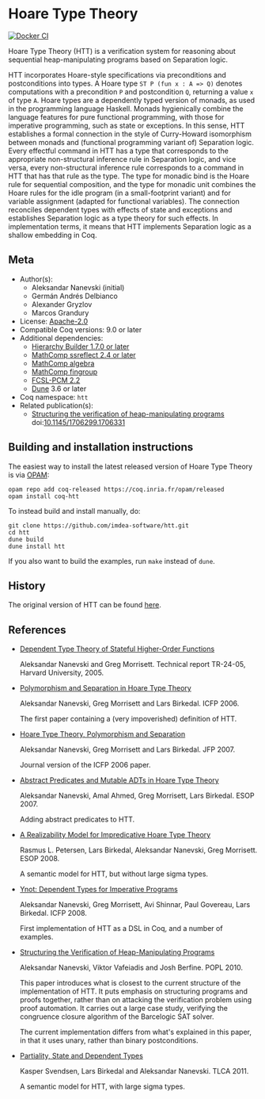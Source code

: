 <!---
This file was generated from `meta.yml`, please do not edit manually.
Follow the instructions on https://github.com/coq-community/templates to regenerate.
--->
# Hoare Type Theory

[![Docker CI][docker-action-shield]][docker-action-link]

[docker-action-shield]: https://github.com/imdea-software/htt/actions/workflows/docker-action.yml/badge.svg?branch=master
[docker-action-link]: https://github.com/imdea-software/htt/actions/workflows/docker-action.yml




Hoare Type Theory (HTT) is a verification system for reasoning about sequential heap-manipulating
programs based on Separation logic.

HTT incorporates Hoare-style specifications via preconditions and postconditions into types. A
Hoare type `ST P (fun x : A => Q)` denotes computations with a precondition `P` and postcondition
`Q`, returning a value `x` of type `A`. Hoare types are a dependently typed version of monads,
as used in the programming language Haskell. Monads hygienically combine the language features
for pure functional programming, with those for imperative programming, such as state or
exceptions. In this sense, HTT establishes a formal connection in the style of Curry-Howard
isomorphism between monads and (functional programming variant of) Separation logic. Every
effectful command in HTT has a type that corresponds to the appropriate non-structural inference
rule in Separation logic, and vice versa, every non-structural inference rule corresponds to a
command in HTT that has that rule as the type. The type for monadic bind is the Hoare rule for
sequential composition, and the type for monadic unit combines the Hoare rules for the idle
program (in a small-footprint variant) and for variable assignment (adapted for functional
variables). The connection reconciles dependent types with effects of state and exceptions and
establishes Separation logic as a type theory for such effects. In implementation terms, it means
that HTT implements Separation logic as a shallow embedding in Coq.

## Meta

- Author(s):
  - Aleksandar Nanevski (initial)
  - Germán Andrés Delbianco
  - Alexander Gryzlov
  - Marcos Grandury
- License: [Apache-2.0](LICENSE)
- Compatible Coq versions: 9.0 or later
- Additional dependencies:
  - [Hierarchy Builder 1.7.0 or later](https://github.com/math-comp/hierarchy-builder)
  - [MathComp ssreflect 2.4 or later](https://math-comp.github.io)
  - [MathComp algebra](https://math-comp.github.io)
  - [MathComp fingroup](https://math-comp.github.io)
  - [FCSL-PCM 2.2](https://github.com/imdea-software/fcsl-pcm)
  - [Dune](https://dune.build) 3.6 or later
- Coq namespace: `htt`
- Related publication(s):
  - [Structuring the verification of heap-manipulating programs](https://software.imdea.org/~aleks/papers/reflect/reflect.pdf) doi:[10.1145/1706299.1706331](https://doi.org/10.1145/1706299.1706331)

## Building and installation instructions

The easiest way to install the latest released version of Hoare Type Theory
is via [OPAM](https://opam.ocaml.org/doc/Install.html):

```shell
opam repo add coq-released https://coq.inria.fr/opam/released
opam install coq-htt
```

To instead build and install manually, do:

``` shell
git clone https://github.com/imdea-software/htt.git
cd htt
dune build
dune install htt
```

If you also want to build the examples, run `make` instead of `dune`.


## History

The original version of HTT can be found [here](https://software.imdea.org/~aleks/htt/).

## References

* [Dependent Type Theory of Stateful Higher-Order Functions](https://software.imdea.org/~aleks/papers/hoarelogic/depstate.pdf)

  Aleksandar Nanevski and Greg Morrisett. Technical report TR-24-05, Harvard University, 2005.

* [Polymorphism and Separation in Hoare Type Theory](http://software.imdea.org/~aleks/htt/icfp06.pdf)

  Aleksandar Nanevski, Greg Morrisett and Lars Birkedal. ICFP 2006.

  The first paper containing a (very impoverished) definition of HTT.

* [Hoare Type Theory, Polymorphism and Separation](http://software.imdea.org/~aleks/htt/jfpsep07.pdf)

  Aleksandar Nanevski, Greg Morrisett and Lars Birkedal. JFP 2007.

  Journal version of the ICFP 2006 paper.

* [Abstract Predicates and Mutable ADTs in Hoare Type Theory](http://software.imdea.org/~aleks/htt/esop07.pdf)

  Aleksandar Nanevski, Amal Ahmed, Greg Morrisett, Lars Birkedal. ESOP 2007.

  Adding abstract predicates to HTT.

* [A Realizability Model for Impredicative Hoare Type Theory](http://software.imdea.org/~aleks/htt/esop08.pdf)

  Rasmus L. Petersen, Lars Birkedal, Aleksandar Nanevski, Greg Morrisett. ESOP 2008.

  A semantic model for HTT, but without large sigma types.

* [Ynot: Dependent Types for Imperative Programs](http://software.imdea.org/~aleks/htt/ynot08.pdf)

  Aleksandar Nanevski, Greg Morrisett, Avi Shinnar, Paul Govereau, Lars Birkedal. ICFP 2008.

  First implementation of HTT as a DSL in Coq, and a number of examples.

* [Structuring the Verification of Heap-Manipulating Programs](http://software.imdea.org/~aleks/htt/reflect.pdf)

  Aleksandar Nanevski, Viktor Vafeiadis and Josh Berfine. POPL 2010.

  This paper introduces what is closest to the current structure of the implementation of HTT.
  It puts emphasis on structuring programs and proofs together, rather than on attacking the
  verification problem using proof automation. It carries out a large case study, verifying the
  congruence closure algorithm of the Barcelogic SAT solver.

  The current implementation differs from what's explained in this paper, in that it uses unary,
  rather than binary postconditions.

* [Partiality, State and Dependent Types](http://software.imdea.org/~aleks/htt/tlca11.pdf)

  Kasper Svendsen, Lars Birkedal and Aleksandar Nanevski. TLCA 2011.

  A semantic model for HTT, with large sigma types.

